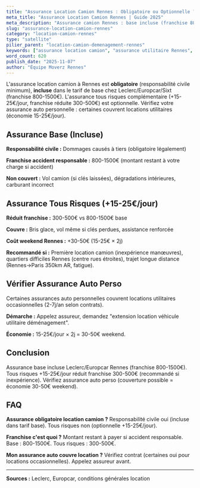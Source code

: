 ```yaml
---
title: "Assurance Location Camion Rennes : Obligatoire ou Optionnelle ?"
meta_title: "Assurance Location Camion Rennes | Guide 2025"
meta_description: "Assurance camion Rennes : base incluse (franchise 800-1500€), tous risques +15-25€/jour (franchise 300€). Vérifiez assurance auto perso (économie possible)."
slug: "assurance-location-camion-rennes"
category: "location-camion-rennes"
type: "satellite"
pilier_parent: "location-camion-demenagement-rennes"
keywords: ["assurance location camion", "assurance utilitaire Rennes", "franchise camion"]
word_count: 620
publish_date: "2025-11-07"
author: "Équipe Moverz Rennes"
---
```


L'assurance location camion à Rennes est **obligatoire** (responsabilité civile minimum), **incluse** dans le tarif de base chez Leclerc/Europcar/Sixt (franchise 800-1500€). L'assurance tous risques complémentaire (+15-25€/jour, franchise réduite 300-500€) est optionnelle. Vérifiez votre assurance auto personnelle : certaines couvrent locations utilitaires (économie 15-25€/jour).

## Assurance Base (Incluse)

**Responsabilité civile :** Dommages causés à tiers (obligatoire légalement)

**Franchise accident responsable :** 800-1500€ (montant restant à votre charge si accident)

**Non couvert :** Vol camion (si clés laissées), dégradations intérieures, carburant incorrect

## Assurance Tous Risques (+15-25€/jour)

**Réduit franchise :** 300-500€ vs 800-1500€ base

**Couvre :** Bris glace, vol même si clés perdues, assistance renforcée

**Coût weekend Rennes :** +30-50€ (15-25€ × 2j)

**Recommandé si :** Première location camion (inexpérience manœuvres), quartiers difficiles Rennes (centre rues étroites), trajet longue distance (Rennes→Paris 350km AR, fatigue).

## Vérifier Assurance Auto Perso

Certaines assurances auto personnelles couvrent locations utilitaires occasionnelles (2-7j/an selon contrats).

**Démarche :** Appelez assureur, demandez "extension location véhicule utilitaire déménagement".

**Économie :** 15-25€/jour × 2j = 30-50€ weekend.

## Conclusion

Assurance base incluse Leclerc/Europcar Rennes (franchise 800-1500€). Tous risques +15-25€/jour réduit franchise 300-500€ (recommandé si inexpérience). Vérifiez assurance auto perso (couverture possible = économie 30-50€ weekend).

## FAQ

**Assurance obligatoire location camion ?**
Responsabilité civile oui (incluse dans tarif base). Tous risques non (optionnelle +15-25€/jour).

**Franchise c'est quoi ?**
Montant restant à payer si accident responsable. Base : 800-1500€. Tous risques : 300-500€.

**Mon assurance auto couvre location ?**
Vérifiez contrat (certaines oui pour locations occasionnelles). Appelez assureur avant.

---
**Sources :** Leclerc, Europcar, conditions générales location

